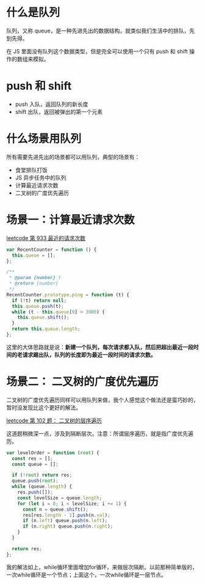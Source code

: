 # 什么是队列

队列，又称 queue，是一种先进先出的数据结构，就类似我们生活中的排队，先到先得。

在 JS 里面没有队列这个数据类型，但是完全可以使用一个只有 push 和 shift 操作的数组来模拟。

# push 和 shift

- push 入队，返回队列的新长度
- shift 出队，返回被弹出的第一个元素

# 什么场景用队列

所有需要先进先出的场景都可以用队列，典型的场景有：

- 食堂排队打饭
- JS 异步任务中的队列
- 计算最近请求次数
- 二叉树的广度优先遍历

# 场景一：计算最近请求次数

[leetcode 第 933 最近的请求次数](https://leetcode-cn.com/problems/number-of-recent-calls/)

```js
var RecentCounter = function () {
  this.queue = [];
};

/**
 * @param {number} t
 * @return {number}
 */
RecentCounter.prototype.ping = function (t) {
  if (!t) return null;
  this.queue.push(t);
  while (t - this.queue[0] > 3000) {
    this.queue.shift();
  }
  return this.queue.length;
};
```

这里的大体思路就是说：**新建一个队列，每次请求都入队，然后把超出最近一段时间的老请求踢出队，队列的长度即为最近一段时间的请求次数。**

# 场景二： 二叉树的广度优先遍历

二叉树的广度优先遍历同样可以用队列来做，我个人感觉这个做法还是蛮巧妙的，暂时没发现比这个更好的解法。

[leetcode 第 102 题： 二叉树的层序遍历](https://leetcode-cn.com/problems/binary-tree-level-order-traversal/)

这道题稍微深一点，涉及到隔断层次。注意：所谓层序遍历，就是指广度优先遍历。

```js
var levelOrder = function (root) {
  const res = [];
  const queue = [];

  if (!root) return res;
  queue.push(root);
  while (queue.length) {
    res.push([]);
    const levelSize = queue.length;
    for (let i = 0; i < levelSize; i += 1) {
      const n = queue.shift();
      res[res.length - 1].push(n.val);
      if (n.left) queue.push(n.left);
      if (n.right) queue.push(n.right);
    }
  }

  return res;
};
```

我的解法如上，while循环里面增加for循环，来做层次隔断。以前那种简单版的，一次while循环是一个节点；上面这个，一次while循环是一层节点。

